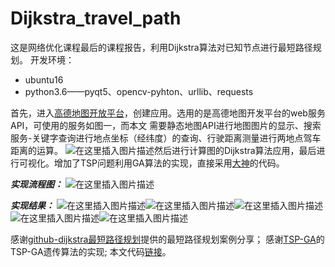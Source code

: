 # Dijkstra_travel_path
﻿这是网络优化课程最后的课程报告，利用Dijkstra算法对已知节点进行最短路径规划。
开发环境：

 - ubuntu16 
 - python3.6——pyqt5、opencv-pyhton、urllib、requests

首先，进入[高德地图开放平台](https://lbs.amap.com)，创建应用。选用的是高德地图开发平台的web服务API，可使用的服务如图一，而本文
          需要静态地图API进行地图图片的显示、搜索服务-关键字查询进行地点坐标（经纬度）的查询、行驶距离测量进行两地点驾车距离的运算。
![在这里插入图片描述](https://img-blog.csdnimg.cn/20200604172531104.png?x-oss-process=image/watermark,type_ZmFuZ3poZW5naGVpdGk,shadow_10,text_aHR0cHM6Ly9ibG9nLmNzZG4ubmV0L3FxXzMyNzY4Njc5,size_16,color_FFFFFF,t_70#pic_center)然后进行计算图的Dijkstra算法应用，最后进行可视化。增加了TSP问题利用GA算法的实现，直接采用[大神](https://blog.csdn.net/luolang_103/article/details/79839849)的代码。

***实现流程图：***
![在这里插入图片描述](https://img-blog.csdnimg.cn/20200604173052355.png?x-oss-process=image/watermark,type_ZmFuZ3poZW5naGVpdGk,shadow_10,text_aHR0cHM6Ly9ibG9nLmNzZG4ubmV0L3FxXzMyNzY4Njc5,size_16,color_FFFFFF,t_70#pic_center)

***实现结果：***
![在这里插入图片描述](https://img-blog.csdnimg.cn/20200604173120142.png?x-oss-process=image/watermark,type_ZmFuZ3poZW5naGVpdGk,shadow_10,text_aHR0cHM6Ly9ibG9nLmNzZG4ubmV0L3FxXzMyNzY4Njc5,size_16,color_FFFFFF,t_70)![在这里插入图片描述](https://img-blog.csdnimg.cn/20200604173203613.png?x-oss-process=image/watermark,type_ZmFuZ3poZW5naGVpdGk,shadow_10,text_aHR0cHM6Ly9ibG9nLmNzZG4ubmV0L3FxXzMyNzY4Njc5,size_16,color_FFFFFF,t_70#pic_center)![在这里插入图片描述](https://img-blog.csdnimg.cn/2020060417321498.png?x-oss-process=image/watermark,type_ZmFuZ3poZW5naGVpdGk,shadow_10,text_aHR0cHM6Ly9ibG9nLmNzZG4ubmV0L3FxXzMyNzY4Njc5,size_16,color_FFFFFF,t_70#pic_center)![在这里插入图片描述](https://img-blog.csdnimg.cn/20200604173227806.png?x-oss-process=image/watermark,type_ZmFuZ3poZW5naGVpdGk,shadow_10,text_aHR0cHM6Ly9ibG9nLmNzZG4ubmV0L3FxXzMyNzY4Njc5,size_16,color_FFFFFF,t_70#pic_center)![在这里插入图片描述](https://img-blog.csdnimg.cn/20200604173239222.png?x-oss-process=image/watermark,type_ZmFuZ3poZW5naGVpdGk,shadow_10,text_aHR0cHM6Ly9ibG9nLmNzZG4ubmV0L3FxXzMyNzY4Njc5,size_16,color_FFFFFF,t_70#pic_center)


感谢[github-dijkstra最短路径规划](https://github.com/zz54165514/dijkstra)提供的最短路径规划案例分享；
感谢[TSP-GA](https://github.com/Greatpanc/-TSP2-)的TSP-GA遗传算法的实现;
本文代码[链接](https://github.com/Youjiangbaba/Dijkstra_travel_path)。
